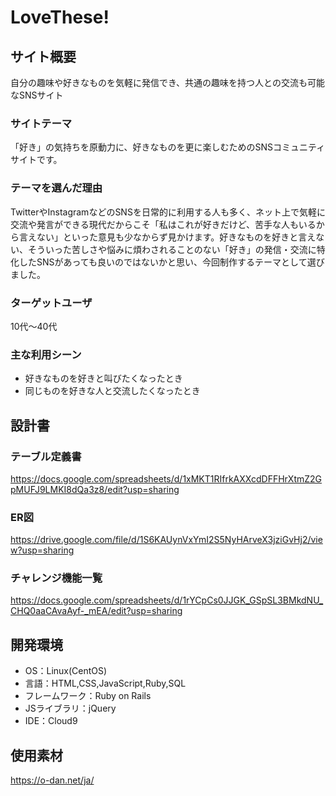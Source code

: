 # LoveThese!

## サイト概要
自分の趣味や好きなものを気軽に発信でき、共通の趣味を持つ人との交流も可能なSNSサイト

### サイトテーマ
「好き」の気持ちを原動力に、好きなものを更に楽しむためのSNSコミュニティサイトです。

### テーマを選んだ理由
TwitterやInstagramなどのSNSを日常的に利用する人も多く、ネット上で気軽に交流や発言ができる現代だからこそ「私はこれが好きだけど、苦手な人もいるから言えない」といった意見も少なからず見かけます。好きなものを好きと言えない、そういった苦しさや悩みに煩わされることのない「好き」の発信・交流に特化したSNSがあっても良いのではないかと思い、今回制作するテーマとして選びました。

### ターゲットユーザ
10代～40代

### 主な利用シーン
* 好きなものを好きと叫びたくなったとき
* 同じものを好きな人と交流したくなったとき

## 設計書

### テーブル定義書
https://docs.google.com/spreadsheets/d/1xMKT1RIfrkAXXcdDFFHrXtmZ2GpMUFJ9LMKI8dQa3z8/edit?usp=sharing

### ER図
https://drive.google.com/file/d/1S6KAUynVxYmI2S5NyHArveX3jziGvHj2/view?usp=sharing

### チャレンジ機能一覧
https://docs.google.com/spreadsheets/d/1rYCpCs0JJGK_GSpSL3BMkdNU_CHQ0aaCAvaAyf-_mEA/edit?usp=sharing

## 開発環境
- OS：Linux(CentOS)
- 言語：HTML,CSS,JavaScript,Ruby,SQL
- フレームワーク：Ruby on Rails
- JSライブラリ：jQuery
- IDE：Cloud9

## 使用素材
https://o-dan.net/ja/
